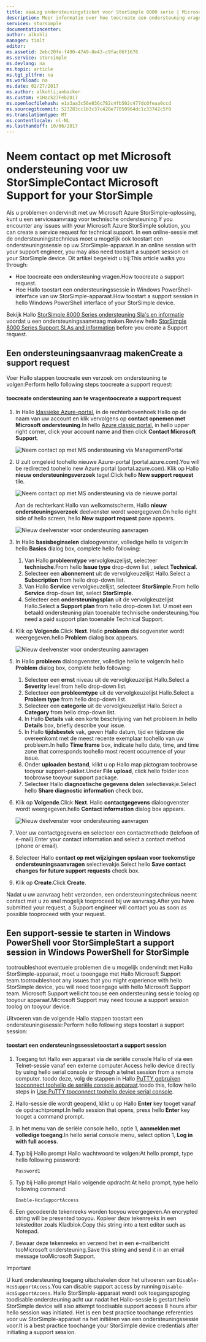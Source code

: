 ```yaml
---
title: aaaLog ondersteuningsticket voor StorSimple 8000 serie | Microsoft Docs
description: Meer informatie over hoe toocreate een ondersteuning vragen en een ondersteuningssessie op uw StorSimple-apparaat te starten.
services: storsimple
documentationcenter: 
author: alkohli
manager: timlt
editor: 
ms.assetid: 2ebc20fe-f490-4749-8e43-c9fac86f1676
ms.service: storsimple
ms.devlang: na
ms.topic: article
ms.tgt_pltfrm: na
ms.workload: na
ms.date: 02/27/2017
ms.author: alkohli;anbacker
ms.custom: H1Hack27Feb2017
ms.openlocfilehash: e1a3aa3c56e036c782c4fb502c477dc0feaa0ccd
ms.sourcegitcommit: 523283cc1b3c37c428e77850964dc1c33742c5f0
ms.translationtype: MT
ms.contentlocale: nl-NL
ms.lasthandoff: 10/06/2017
---
```

# <a name="contact-microsoft-support-for-your-storsimple"></a><span data-ttu-id="eef08-103">Neem contact op met Microsoft ondersteuning voor uw StorSimple</span><span class="sxs-lookup"><span data-stu-id="eef08-103">Contact Microsoft Support for your StorSimple</span></span>
<span data-ttu-id="eef08-104">Als u problemen ondervindt met uw Microsoft Azure StorSimple-oplossing, kunt u een serviceaanvraag voor technische ondersteuning.</span><span class="sxs-lookup"><span data-stu-id="eef08-104">If you encounter any issues with your Microsoft Azure StorSimple solution, you can create a service request for technical support.</span></span> <span data-ttu-id="eef08-105">In een online-sessie met de ondersteuningstechnicus moet u mogelijk ook toostart een ondersteuningssessie op uw StorSimple-apparaat.</span><span class="sxs-lookup"><span data-stu-id="eef08-105">In an online session with your support engineer, you may also need toostart a support session on your StorSimple device.</span></span> <span data-ttu-id="eef08-106">Dit artikel begeleidt u bij:</span><span class="sxs-lookup"><span data-stu-id="eef08-106">This article walks you through:</span></span>

* <span data-ttu-id="eef08-107">Hoe toocreate een ondersteuning vragen.</span><span class="sxs-lookup"><span data-stu-id="eef08-107">How toocreate a support request.</span></span>
* <span data-ttu-id="eef08-108">Hoe Hallo toostart een ondersteuningssessie in Windows PowerShell-interface van uw StorSimple-apparaat.</span><span class="sxs-lookup"><span data-stu-id="eef08-108">How toostart a support session in hello Windows PowerShell interface of your StorSimple device.</span></span>

<span data-ttu-id="eef08-109">Bekijk Hallo [StorSimple 8000 Series ondersteuning Sla's en informatie](https://msdn.microsoft.com/library/mt433077.aspx) voordat u een ondersteuningsaanvraag maken.</span><span class="sxs-lookup"><span data-stu-id="eef08-109">Review hello [StorSimple 8000 Series Support SLAs and information](https://msdn.microsoft.com/library/mt433077.aspx) before you create a Support request.</span></span>

## <a name="create-a-support-request"></a><span data-ttu-id="eef08-110">Een ondersteuningsaanvraag maken</span><span class="sxs-lookup"><span data-stu-id="eef08-110">Create a support request</span></span>
<span data-ttu-id="eef08-111">Voer Hallo stappen toocreate een verzoek om ondersteuning te volgen:</span><span class="sxs-lookup"><span data-stu-id="eef08-111">Perform hello following steps toocreate a support request:</span></span>

#### <a name="toocreate-a-support-request"></a><span data-ttu-id="eef08-112">toocreate ondersteuning aan te vragen</span><span class="sxs-lookup"><span data-stu-id="eef08-112">toocreate a support request</span></span>
1. <span data-ttu-id="eef08-113">In Hallo [klassieke Azure-portal](https://manage.windowsazure.com/), in de rechterbovenhoek Hallo op de naam van uw account en klik vervolgens op **contact opnemen met Microsoft ondersteuning**.</span><span class="sxs-lookup"><span data-stu-id="eef08-113">In hello [Azure classic portal](https://manage.windowsazure.com/), in hello upper right corner, click your account name and then click **Contact Microsoft Support**.</span></span>
   
    ![Neem contact op met MS ondersteuning via ManagementPortal](./media/storsimple-contact-microsoft-support/Ibiza1.png)
2. <span data-ttu-id="eef08-115">U zult omgeleid toohello nieuwe Azure-portal (portal.azure.com).</span><span class="sxs-lookup"><span data-stu-id="eef08-115">You will be redirected toohello new Azure portal (portal.azure.com).</span></span> <span data-ttu-id="eef08-116">Klik op Hallo **nieuw ondersteuningsverzoek** tegel.</span><span class="sxs-lookup"><span data-stu-id="eef08-116">Click hello **New support request** tile.</span></span>
   
    ![Neem contact op met MS ondersteuning via de nieuwe portal](./media/storsimple-contact-microsoft-support/Ibiza2.png)
   
    <span data-ttu-id="eef08-118">Aan de rechterkant Hallo van welkomstscherm, Hallo **nieuw ondersteuningsverzoek** deelvenster wordt weergegeven.</span><span class="sxs-lookup"><span data-stu-id="eef08-118">On hello right side of hello screen, hello **New support request** pane appears.</span></span> 
   
    ![Nieuw deelvenster voor ondersteuning aanvragen](./media/storsimple-contact-microsoft-support/Ibiza3a.png)
3. <span data-ttu-id="eef08-120">In Hallo **basisbeginselen** dialoogvenster, volledige hello te volgen:</span><span class="sxs-lookup"><span data-stu-id="eef08-120">In hello **Basics** dialog box, complete hello following:</span></span>                                
   
   1. <span data-ttu-id="eef08-121">Van Hallo **probleemtype** vervolgkeuzelijst, selecteer **technische**.</span><span class="sxs-lookup"><span data-stu-id="eef08-121">From hello **Issue type** drop-down list , select **Technical**.</span></span>
   2. <span data-ttu-id="eef08-122">Selecteer een **abonnement** uit de vervolgkeuzelijst Hallo.</span><span class="sxs-lookup"><span data-stu-id="eef08-122">Select a **Subscription** from hello drop-down list.</span></span>
   3. <span data-ttu-id="eef08-123">Van Hallo **Service** vervolgkeuzelijst, selecteer **StorSimple**.</span><span class="sxs-lookup"><span data-stu-id="eef08-123">From hello **Service** drop-down list, select **StorSimple**.</span></span> 
   4. <span data-ttu-id="eef08-124">Selecteer een **ondersteuningsplan** uit de vervolgkeuzelijst Hallo.</span><span class="sxs-lookup"><span data-stu-id="eef08-124">Select a **Support plan** from hello drop-down list.</span></span> <span data-ttu-id="eef08-125">U moet een betaald ondersteuning plan tooenable technische ondersteuning.</span><span class="sxs-lookup"><span data-stu-id="eef08-125">You need a paid support plan tooenable Technical Support.</span></span>
4. <span data-ttu-id="eef08-126">Klik op **Volgende**.</span><span class="sxs-lookup"><span data-stu-id="eef08-126">Click **Next**.</span></span> <span data-ttu-id="eef08-127">Hallo **probleem** dialoogvenster wordt weergegeven.</span><span class="sxs-lookup"><span data-stu-id="eef08-127">hello **Problem** dialog box appears.</span></span>
   
    ![Nieuw deelvenster voor ondersteuning aanvragen](./media/storsimple-contact-microsoft-support/Ibiza5a.png) 
5. <span data-ttu-id="eef08-129">In Hallo **probleem** dialoogvenster, volledige hello te volgen:</span><span class="sxs-lookup"><span data-stu-id="eef08-129">In hello **Problem** dialog box, complete hello following:</span></span>
   
   1. <span data-ttu-id="eef08-130">Selecteer een **ernst** niveau uit de vervolgkeuzelijst Hallo.</span><span class="sxs-lookup"><span data-stu-id="eef08-130">Select a **Severity** level from hello drop-down list.</span></span>
   2. <span data-ttu-id="eef08-131">Selecteer een **probleemtype** uit de vervolgkeuzelijst Hallo.</span><span class="sxs-lookup"><span data-stu-id="eef08-131">Select a **Problem type** from hello drop-down list.</span></span>
   3. <span data-ttu-id="eef08-132">Selecteer een **categorie** uit de vervolgkeuzelijst Hallo.</span><span class="sxs-lookup"><span data-stu-id="eef08-132">Select a **Category** from hello drop-down list.</span></span> 
   4. <span data-ttu-id="eef08-133">In Hallo **Details** vak een korte beschrijving van het probleem.</span><span class="sxs-lookup"><span data-stu-id="eef08-133">In hello **Details** box, briefly describe your issue.</span></span>
   5. <span data-ttu-id="eef08-134">In Hallo **tijdsbestek** vak, geven Hallo datum, tijd en tijdzone die overeenkomt met de meest recente exemplaar toohello van uw probleem.</span><span class="sxs-lookup"><span data-stu-id="eef08-134">In hello **Time frame** box, indicate hello date, time, and time zone that corresponds toohello most recent occurrence of your issue.</span></span>
   6. <span data-ttu-id="eef08-135">Onder **uploaden bestand**, klikt u op Hallo map pictogram toobrowse tooyour support-pakket.</span><span class="sxs-lookup"><span data-stu-id="eef08-135">Under **File upload**, click hello folder icon toobrowse tooyour support package.</span></span>
   7. <span data-ttu-id="eef08-136">Selecteer Hallo **diagnostische gegevens delen** selectievakje.</span><span class="sxs-lookup"><span data-stu-id="eef08-136">Select hello **Share diagnostic information** check box.</span></span>
6. <span data-ttu-id="eef08-137">Klik op **Volgende**.</span><span class="sxs-lookup"><span data-stu-id="eef08-137">Click **Next**.</span></span> <span data-ttu-id="eef08-138">Hallo **contactgegevens** dialoogvenster wordt weergegeven.</span><span class="sxs-lookup"><span data-stu-id="eef08-138">hello **Contact information** dialog box appears.</span></span>
   
    ![Nieuw deelvenster voor ondersteuning aanvragen](./media/storsimple-contact-microsoft-support/Ibiza6a.png) 
7. <span data-ttu-id="eef08-140">Voer uw contactgegevens en selecteer een contactmethode (telefoon of e-mail).</span><span class="sxs-lookup"><span data-stu-id="eef08-140">Enter your contact information and select a contact method (phone or email).</span></span> 
8. <span data-ttu-id="eef08-141">Selecteer Hallo **contact op met wijzigingen opslaan voor toekomstige ondersteuningsaanvragen** selectievakje.</span><span class="sxs-lookup"><span data-stu-id="eef08-141">Select hello **Save contact changes for future support requests** check box.</span></span>
9. <span data-ttu-id="eef08-142">Klik op **Create**.</span><span class="sxs-lookup"><span data-stu-id="eef08-142">Click **Create**.</span></span>

<span data-ttu-id="eef08-143">Nadat u uw aanvraag hebt verzonden, een ondersteuningstechnicus neemt contact met u zo snel mogelijk tooproceed bij uw aanvraag.</span><span class="sxs-lookup"><span data-stu-id="eef08-143">After you have submitted your request, a Support engineer will contact you as soon as possible tooproceed with your request.</span></span>

## <a name="start-a-support-session-in-windows-powershell-for-storsimple"></a><span data-ttu-id="eef08-144">Een support-sessie te starten in Windows PowerShell voor StorSimple</span><span class="sxs-lookup"><span data-stu-id="eef08-144">Start a support session in Windows PowerShell for StorSimple</span></span>
<span data-ttu-id="eef08-145">tootroubleshoot eventuele problemen die u mogelijk ondervindt met Hallo StorSimple-apparaat, moet u tooengage met Hallo Microsoft Support team.</span><span class="sxs-lookup"><span data-stu-id="eef08-145">tootroubleshoot any issues that you might experience with hello StorSimple device, you will need tooengage with hello Microsoft Support team.</span></span> <span data-ttu-id="eef08-146">Microsoft Support wellicht toouse een ondersteuning sessie toolog op tooyour apparaat.</span><span class="sxs-lookup"><span data-stu-id="eef08-146">Microsoft Support may need toouse a support session toolog on tooyour device.</span></span> 

<span data-ttu-id="eef08-147">Uitvoeren van de volgende Hallo stappen toostart een ondersteuningssessie:</span><span class="sxs-lookup"><span data-stu-id="eef08-147">Perform hello following steps toostart a support session:</span></span>

#### <a name="toostart-a-support-session"></a><span data-ttu-id="eef08-148">toostart een ondersteuningssessie</span><span class="sxs-lookup"><span data-stu-id="eef08-148">toostart a support session</span></span>
1. <span data-ttu-id="eef08-149">Toegang tot Hallo een apparaat via de seriële console Hallo of via een Telnet-sessie vanaf een externe computer.</span><span class="sxs-lookup"><span data-stu-id="eef08-149">Access hello device directly by using hello serial console or through a telnet session from a remote computer.</span></span> <span data-ttu-id="eef08-150">toodo deze, volg de stappen in Hallo [PuTTY gebruiken tooconnect toohello de seriële console apparaat](storsimple-deployment-walkthrough.md#use-putty-to-connect-to-the-device-serial-console).</span><span class="sxs-lookup"><span data-stu-id="eef08-150">toodo this, follow hello steps in [Use PuTTY tooconnect toohello device serial console](storsimple-deployment-walkthrough.md#use-putty-to-connect-to-the-device-serial-console).</span></span>
2. <span data-ttu-id="eef08-151">Hallo-sessie die wordt geopend, klikt u op Hallo **Enter** key tooget vanaf de opdrachtprompt.</span><span class="sxs-lookup"><span data-stu-id="eef08-151">In hello session that opens, press hello **Enter** key tooget a command prompt.</span></span>
3. <span data-ttu-id="eef08-152">In het menu van de seriële console hello, optie 1, **aanmelden met volledige toegang**.</span><span class="sxs-lookup"><span data-stu-id="eef08-152">In hello serial console menu, select option 1, **Log in with full access**.</span></span>
4. <span data-ttu-id="eef08-153">Typ bij Hallo prompt Hallo wachtwoord te volgen:</span><span class="sxs-lookup"><span data-stu-id="eef08-153">At hello prompt, type hello following password:</span></span> 
   
    `Password1`
5. <span data-ttu-id="eef08-154">Typ bij Hallo prompt Hallo volgende opdracht:</span><span class="sxs-lookup"><span data-stu-id="eef08-154">At hello prompt, type hello following command:</span></span>
   
    `Enable-HcsSupportAccess`
6. <span data-ttu-id="eef08-155">Een gecodeerde tekenreeks worden tooyou weergegeven.</span><span class="sxs-lookup"><span data-stu-id="eef08-155">An encrypted string will be presented tooyou.</span></span> <span data-ttu-id="eef08-156">Kopieer deze tekenreeks in een teksteditor zoals Kladblok.</span><span class="sxs-lookup"><span data-stu-id="eef08-156">Copy this string into a text editor such as Notepad.</span></span>
7. <span data-ttu-id="eef08-157">Bewaar deze tekenreeks en verzend het in een e-mailbericht tooMicrosoft ondersteuning.</span><span class="sxs-lookup"><span data-stu-id="eef08-157">Save this string and send it in an email message tooMicrosoft Support.</span></span> 

> [!IMPORTANT]
> <span data-ttu-id="eef08-158">U kunt ondersteuning toegang uitschakelen door het uitvoeren van `Disable-HcsSupportAccess`.</span><span class="sxs-lookup"><span data-stu-id="eef08-158">You can disable support access by running `Disable-HcsSupportAccess`.</span></span> <span data-ttu-id="eef08-159">Hallo StorSimple-apparaat wordt ook toegangspoging toodisable ondersteuning acht uur nadat het Hallo-sessie is gestart.</span><span class="sxs-lookup"><span data-stu-id="eef08-159">hello StorSimple device will also attempt toodisable support access 8 hours after hello session was initiated.</span></span> <span data-ttu-id="eef08-160">Het is een best practice toochange referenties voor uw StorSimple-apparaat na het initiëren van een ondersteuningssessie voor.</span><span class="sxs-lookup"><span data-stu-id="eef08-160">It is a best practice toochange your StorSimple device credentials after initiating a support session.</span></span>
> 
> 

